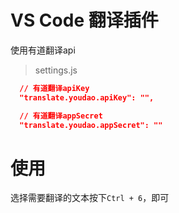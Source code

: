 # VS Code 翻译插件
使用有道翻译api

> settings.js
```json
  // 有道翻译apiKey
  "translate.youdao.apiKey": "",

  // 有道翻译appSecret
  "translate.youdao.appSecret": ""
```

# 使用
选择需要翻译的文本按下`Ctrl + 6`，即可